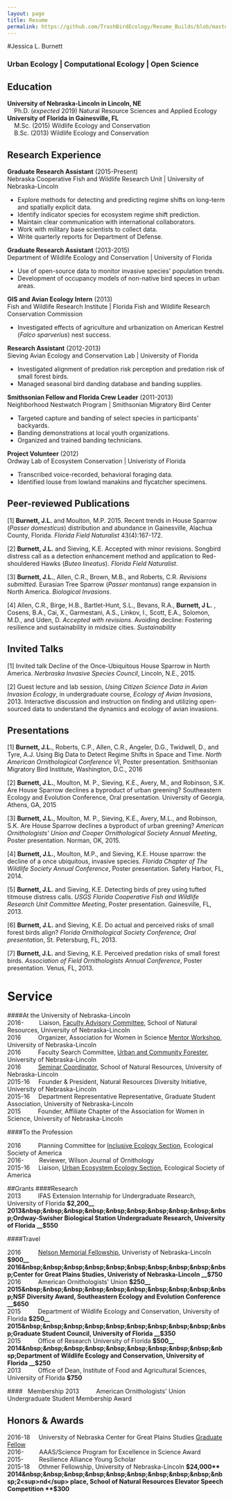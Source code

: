 ```yaml
---
layout: page
title: Resume
permalink: https://github.com/TrashBirdEcology/Resume_Builds/blob/master/CVResume_Hybrid.md
---
```


#Jessica L. Burnett
### Urban Ecology | Computational Ecology | Open Science
## Education
**University of Nebraska-Lincoln in Lincoln, NE**  
&nbsp;&nbsp;&nbsp;&nbsp;Ph.D. (*expected* 2019) Natural Resource Sciences and Applied Ecology    
**University of Florida in Gainesville, FL**  
&nbsp;&nbsp;&nbsp;&nbsp;M.Sc. (2015) Wildlife Ecology and Conservation      
&nbsp;&nbsp;&nbsp;&nbsp;B.Sc. (2013) Wildlife Ecology and Conservation   

## Research Experience  
**Graduate Research Assistant** (2015-Present)    
Nebraska Cooperative Fish and Wildlife Research Unit | University of Nebraska-Lincoln    
* Explore methods for detecting and predicting regime shifts on long-term and spatially explicit data.   
* Identify indicator species for ecosystem regime shift prediction.  
* Maintain clear communication with international collaborators.  
* Work with military base scientists to collect data.   
* Write quarterly reports for Department of Defense.  

**Graduate Research Assistant** (2013-2015)    
Department of Wildlife Ecology and Conservation | University of Florida  
* Use of open-source data to monitor invasive species' population trends.  
* Development of occupancy models of non-native bird speces in urban areas.  

**GIS and Avian Ecology Intern** (2013)    
Fish and Wildlife Research Institute | Florida Fish and Wildlife Research Conservation Commission    
* Investigated effects of agriculture and urbanization on American Kestrel (*Falco sparverius*) nest success.   

**Research Assistant** (2012-2013)     
Sieving Avian Ecology and Conservation Lab | University of Florida    
* Investigated alignment of predation risk perception and predation risk of small forest birds.  
* Managed seasonal bird danding database and banding supplies.  

**Smithsonian Fellow and Florida Crew Leader** (2011-2013)  
Neighborhood Nestwatch Program  | Smithsonian Migratory Bird Center  
* Targeted capture and banding of select species in participants' backyards.  
* Banding demonstrations at local youth organizations.  
* Organized and trained banding technicians.  

**Project Volunteer** (2012)    
Ordway Lab of Ecosystem Conservation | Univeristy of Florida  
* Transcribed voice-recorded, behavioral foraging data.
* Identified louse from lowland manakins and flycatcher specimens.  

## Peer-reviewed Publications
[1]  **Burnett, J.L.** and Moulton, M.P. 2015. Recent trends in House Sparrow (*Passer domesticus*) distribution and abundance in Gainesville, Alachua County, Florida. *Florida Field Naturalist* 43(4):167-172.   

[2]  **Burnett, J.L.** and Sieving, K.E. Accepted with minor revisions. Songbird distress call as a detection enhancement method and application to Red-shouldered Hawks (*Buteo lineatus*). *Florida Field Naturalist*.      

[3]  **Burnett, J.L.**, Allen, C.R., Brown, M.B., and Roberts, C.R. *Revisions submitted*. Eurasian Tree Sparrow (*Passer montanus*) range expansion in North America.         *Biological Invasions*.     

[4] Allen, C.R., Birge, H.B., Bartlet-Hunt, S.L., Bevans, R.A., **Burnett, J L.** , Cosens, B.A., Cai, X., Garmestani, A.S., Linkov, I., Scott, E.A., Solomon, M.D., and Uden, D. *Accepted with revisions*. Avoiding decline: Fostering resilience and sustainability in midsize cities. *Sustainability*   

## Invited Talks

[1] Invited talk  Decline of the Once-Ubiquitous House Sparrow in North America. *Nerbraska Invasive Species Council*, Lincoln, N.E., 2015.

[2] Guest lecture and lab session, *Using Citizen Science Data in Avian Invasion Ecology*, in undergraduate course, *Ecology of Avian Invasions*, 2013. Interactive discussion and instruction on finding and utilizing open-sourced data to understand the dynamics and ecology of avian invasions.

## Presentations
[1] **Burnett, J.L.**, Roberts, C.P., Allen, C.R., Angeler, D.G., Twidwell, D., and Tyre, A.J. Using Big Data to Detect Regime Shifts in Space and Time. *North American Ornithological Conference VI*, Poster presentation. Smithsonian Migratory Bird Institute, Washington, D.C., 2016

[2] **Burnett, J.L.**, Moulton, M. P., Sieving, K.E., Avery, M., and Robinson, S.K. Are House Sparrow declines a byproduct of urban greening? Southeastern Ecology and Evolution Conference, Oral presentation. University of Georgia, Athens, GA, 2015  

[3] **Burnett, J.L.**, Moulton, M. P., Sieving, K.E., Avery, M.L., and Robinson, S.K. Are House Sparrow declines a byproduct of urban greening? *American Ornithologists' Union and Cooper Ornithological Society Annual Meeting*, Poster presentation. Norman, OK, 2015.

[4] **Burnett, J.L.**, Moulton, M.P., and Sieving, K.E. House sparrow: the decline of a once ubiquitous, invasive species. *Florida Chapter of The Wildlife Society Annual Conference*, Poster presentation. Safety Harbor, FL, 2014.

[5] **Burnett, J.L.** and Sieving, K.E. Detecting birds of prey using tufted titmouse distress calls. *USGS Florida Cooperative Fish and Wildlife Research Unit Committee Meeting*, Poster presentation. Gainesville, FL, 2013.

[6] **Burnett, J.L.** and Sieving, K.E. Do actual and perceived risks of small forest birds align? *Florida Ornithological Society Conference, Oral presentation*, St. Petersburg, FL, 2013.

[7] **Burnett, J.L.** and Sieving, K.E. Perceived predation risks of small forest birds. *Association of Field Ornithologists Annual Conference*, Poster presentation. Venus, FL, 2013.

# Service
####At the University of Nebraska-Lincoln       
2016-&nbsp;&nbsp;&nbsp;&nbsp;&nbsp;&nbsp;&nbsp;&nbsp;&nbsp;Liaison, [Faculty Advisory Committee](http://snr.unl.edu/employeeinfo/people/committee/facultyadvisory.asp), School of Natural Resources, University of Nebraska-Lincoln    
2016&nbsp;&nbsp;&nbsp;&nbsp;&nbsp;&nbsp;&nbsp;&nbsp;&nbsp;&nbsp;Organizer, Association for Women in Science [Mentor Workshop](http://snr.unl.edu/registration/AWISMentor/MentorMenteeRegistrationAttendanceCap.aspx?utm_source=Google&utm_medium=email&utm_term=&utm_content=&utm_campaign=AWIS+Workshop), University of Nebraska-Lincoln  
2016&nbsp;&nbsp;&nbsp;&nbsp;&nbsp;&nbsp;&nbsp;&nbsp;&nbsp;&nbsp;Faculty Search Committee, [Urban and Community Forester](http://wfscjobs.tamu.edu/jobs/urban-and-community-forestry-professor-of-practice-university-of-nebraska-lincoln/), University of Nebraska-Lincoln  
2016&nbsp;&nbsp;&nbsp;&nbsp;&nbsp;&nbsp;&nbsp;&nbsp;&nbsp;&nbsp;[Seminar Coordinator](http://unlcms.unl.edu/snr/gsa/snr-gsa-seminar-coordinators), School of Natural Resources, University of Nebraska-Lincoln     
2015-16&nbsp;&nbsp;&nbsp; &nbsp;Founder & President, Natural Resources Diversity Initiative, University of Nebraska-Lincoln    
2015-16&nbsp;&nbsp;&nbsp; &nbsp;Department Representative Representative, Graduate Student Association, University of Nebraska-Lincoln        
2015&nbsp;&nbsp;&nbsp;&nbsp;&nbsp;&nbsp;&nbsp;&nbsp;&nbsp;&nbsp;Founder, Affiliate Chapter of the Association for Women in Science, University of Nebraska-Lincoln    

####To the Profession    

2016&nbsp;&nbsp;&nbsp;&nbsp;&nbsp;&nbsp;&nbsp;&nbsp;&nbsp;&nbsp;Planning Committee for [Inclusive Ecology Section](http://www.esa.org/inclusive-ecology/), Ecological Society of America    
2016-&nbsp;&nbsp;&nbsp;&nbsp;&nbsp;&nbsp;&nbsp;&nbsp;&nbsp;Reviewer, Wilson Journal of Ornithology    
2015-16&nbsp;&nbsp;&nbsp;&nbsp;&nbsp;Liaison, [Urban Ecosystem Ecology Section](http://www.esa.org/urbanecology/),  Ecological Society of America   

##Grants
####Research   
2013&nbsp;&nbsp;&nbsp;&nbsp;&nbsp;&nbsp;&nbsp;&nbsp;&nbsp;&nbsp;IFAS Extension Internship for Undergraduate Research, University of Florida __$2,200__  
2013&nbsp;&nbsp;&nbsp;&nbsp;&nbsp;&nbsp;&nbsp;&nbsp;&nbsp;&nbsp;Ordway-Swisher Biological Station Undergraduate Research, University of Florida __$550__ 

####Travel   

2016&nbsp;&nbsp;&nbsp;&nbsp;&nbsp;&nbsp;&nbsp;&nbsp;&nbsp;&nbsp;[Nelson Memorial Fellowship](http://newsroom.unl.edu/announce/snr/5519/31162), Univeristy of Nebraska-Lincoln __$900__  
2016&nbsp;&nbsp;&nbsp;&nbsp;&nbsp;&nbsp;&nbsp;&nbsp;&nbsp;&nbsp;Center for Great Plains Studies, Univeristy of Nebraska-Lincoln __$750__   
2016&nbsp;&nbsp;&nbsp;&nbsp;&nbsp;&nbsp;&nbsp;&nbsp;&nbsp;&nbsp;American Ornithologists' Union __$250__    
2015&nbsp;&nbsp;&nbsp;&nbsp;&nbsp;&nbsp;&nbsp;&nbsp;&nbsp;&nbsp;NSF Diversity Award, Southeastern Ecology and Evolution Conference __$650__  
2015&nbsp;&nbsp;&nbsp;&nbsp;&nbsp;&nbsp;&nbsp;&nbsp;&nbsp;&nbsp;Department of Wildlife Ecology and Conservation, University of Florida __$250__    
2015&nbsp;&nbsp;&nbsp;&nbsp;&nbsp;&nbsp;&nbsp;&nbsp;&nbsp;&nbsp;Graduate Student Council, University of Florida __$350__  
2015&nbsp;&nbsp;&nbsp;&nbsp;&nbsp;&nbsp;&nbsp;&nbsp;&nbsp;&nbsp;Office of Research University of Florida __$500__  
2014&nbsp;&nbsp;&nbsp;&nbsp;&nbsp;&nbsp;&nbsp;&nbsp;&nbsp;&nbsp;Department of Wildlife Ecology and Conservation, University of Florida __$250__    
2013&nbsp;&nbsp;&nbsp;&nbsp;&nbsp;&nbsp;&nbsp;&nbsp;&nbsp;&nbsp;Office of Dean, Institute of Food and Agricultural Sciences, University of Florida __$750__  

####&nbsp;&nbsp;&nbsp;Membership
2013&nbsp;&nbsp;&nbsp;&nbsp;&nbsp;&nbsp;&nbsp;&nbsp;&nbsp;&nbsp;American Ornithologists' Union Undergraduate Student Membership Award

## Honors & Awards
2016-18&nbsp;&nbsp;&nbsp; &nbsp;University of Nebraska Center for Great Plains Studies [Graduate Fellow](http://www.unl.edu/plains/graduate-fellows-program)       
2016-&nbsp;&nbsp;&nbsp;&nbsp;&nbsp;&nbsp;&nbsp;&nbsp;&nbsp;AAAS/Science Program for Excellence in Science Award     
2015-&nbsp;&nbsp;&nbsp;&nbsp;&nbsp;&nbsp;&nbsp;&nbsp;&nbsp;Resilience Alliance Young Scholar  
2015-18&nbsp;&nbsp;&nbsp;&nbsp;&nbsp;Othmer Fellowship, University of Nebraska-Lincoln  **$24,000**     
2014&nbsp;&nbsp;&nbsp;&nbsp;&nbsp;&nbsp;&nbsp;&nbsp;&nbsp;&nbsp;2<sup>nd</sup> place, School of Natural Resources Elevator Speech Competition **$300**    
